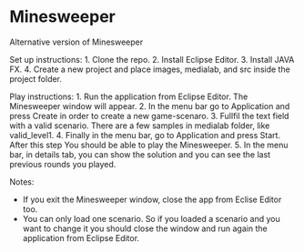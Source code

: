 # Minesweeper
Alternative version of Minesweeper


Set up instructions:
    1. Clone the repo.
    2. Install Eclipse Editor.
    3. Install JAVA FX.
    4. Create a new project and place images, medialab, and src inside the project folder.

Play instructions:
    1. Run the application from Eclipse Editor. The Minesweeper window will appear.
    2. In the menu bar go to Application and press Create in order to create a new game-scenaro.
    3. Fullfil the text field with a valid scenario. There are a few samples in medialab folder, like valid_level1.
    4. Finally in the menu bar, go to Application and press Start. After this step You should be able to play the Minesweeper.
    5. In the menu bar, in details tab, you can show the solution and you can see the last previous rounds you played. 

Notes:
- If you exit the Minesweeper window, close the app from Eclise Editor too. 
- You can only load one scenario. So if you loaded a scenario and you want to change it you should close the window and run again the application from Eclipse Editor.
